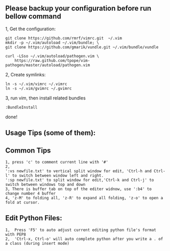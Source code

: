  Please backup your configuration before run bellow command 
 --------

1, Get the configuration:

    git clone https://github.com/rmrf/vimrc.git  ~/.vim
    mkdir -p ~/.vim/autoload ~/.vim/bundle; \
    git clone https://github.com/gmarik/vundle.git ~/.vim/bundle/vundle

    curl -LSso ~/.vim/autoload/pathogen.vim \
        https://raw.github.com/tpope/vim-pathogen/master/autoload/pathogen.vim

2, Create symlinks:

    ln -s ~/.vim/vimrc ~/.vimrc
    ln -s ~/.vim/gvimrc ~/.gvimrc

3, run vim, then install related bundles

    :BundleInstall

done!


Usage Tips (some of them):
----------
Common Tips
---

    1, press 'c' to comment current line with '#'
    2, 
    ':vs newfile.txt' to vertical split window for edit, 'Ctrl-h and Ctrl-l' to switch between window left and right.
    ':sp newfile.txt' to split window for edit,'Ctrl-k and Ctrl-j' to switch between windows top and down
    3, There is buffer tab on top of the editer widnow, use ':b4' to change number 4 buffer
    4, 'z-M' to folding all, 'z-R' to expand all folding, 'z-o' to open a fold at cursor.

Edit Python Files:
---
    1,  Press 'F5' to auto adjust current editing python file's format with PEP8
    2,  'Ctrl-x, Ctrl-o' will auto complete python after you write a . of a class (during insert mode)
